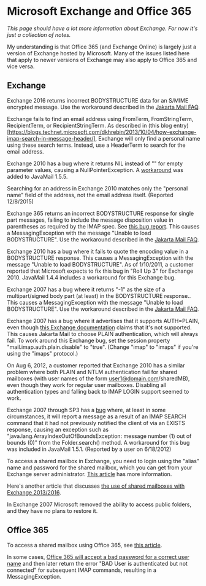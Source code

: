 Microsoft Exchange and Office 365
=================================

*This page should have a lot more information about Exchange. For now
it's just a collection of notes.*

My understanding is that Office 365 (and Exchange Online) is largely
just a version of Exchange hosted by Microsoft. Many of the issues
listed here that apply to newer versions of Exchange may also apply to
Office 365 and vice versa.

Exchange
--------

Exchange 2016 returns incorrect BODYSTRUCTURE data for an S/MIME
encrypted message. Use the workaround described in the
[Jakarta Mail FAQ](FAQ.html#imapserverbug).

Exchange fails to find an email address using FromTerm, FromStringTerm,
RecipientTerm, or RecipientStringTerm. As described in
(this blog entry)[https://blogs.technet.microsoft.com/dkhrebin/2013/10/04/how-exchange-imap-search-in-message-header/],
Exchange will only find a personal name using these search terms.
Instead, use a HeaderTerm to search for the email address.

Exchange 2010 has a bug where it returns NIL instead of "" for empty
parameter values, causing a NullPointerException. A
[workaround](https://github.com/eclipse-ee4j/javamail/issues/203)
was added to JavaMail 1.5.5.

Searching for an address in Exchange 2010 matches only the "personal
name" field of the address, not the email address itself.  (Reported
12/8/2015)

Exchange 365 returns an incorrect BODYSTRUCTURE response for single
part messages, failing to include the message disposition value in
parentheses as required by the IMAP spec. See
[this bug report](https://github.com/eclipse-ee4j/javamail/issues/31).
This causes a MessagingException with the message "Unable to load
BODYSTRUCTURE". Use the workaround described in the
[Jakarta Mail FAQ](FAQ.html#imapserverbug).

Exchange 2010 has a bug where it fails to quote the encoding value in a
BODYSTRUCTURE response. This causes a MessagingException with the
message "Unable to load BODYSTRUCTURE". As of 1/10/2011, a customer
reported that Microsoft expects to fix this bug in "Roll Up 3" for
Exchange 2010. JavaMail 1.4.4 includes a workaround for this Exchange
bug.

Exchange 2007 has a bug where it returns "-1" as the size of a
multipart/signed body part (at least) in the BODYSTRUCTURE response..
This causes a MessagingException with the message "Unable to load
BODYSTRUCTURE". Use the workaround described in the
[Jakarta Mail FAQ](FAQ.html#imapserverbug).

Exchange 2007 has a bug where it advertises that it supports
AUTH=PLAIN, even though
[this Exchange documentation](http://technet.microsoft.com/en-us/library/cc540463.aspx)
claims that it's not supported. This causes Jakarta Mail to choose PLAIN
authentication, which will always fail. To work around this Exchange
bug, set the session property "mail.imap.auth.plain.disable" to "true".
(Change "imap" to "imaps" if you're using the "imaps" protocol.)

On Aug 6, 2012, a customer reported that Exchange 2010 has a similar
problem where both PLAIN and NTLM authentication fail for shared
mailboxes (with user names of the form user1@domain.com/sharedMB), even
though they work for regular user mailboxes. Disabling all
authentication types and falling back to IMAP LOGIN support seemed to
work.

Exchange 2007 through SP3 has a
[bug](https://github.com/eclipse-ee4j/javamail/issues/86)
where, at least in some circumstances, it will report a message as a
result of an IMAP SEARCH command that it had not previously notified
the client of via an EXISTS response, causing an exception such as
"java.lang.ArrayIndexOutOfBoundsException: message number (1) out of
bounds (0)" from the Folder.search() method. A workaround for this bug
was included in JavaMail 1.5.1. (Reported by a user on 6/18/2012)

To access a shared mailbox in Exchange, you need to login using the
"alias" name and password for the shared mailbox, which you can get
from your Exchange server administrator.
[This article](http://social.technet.microsoft.com/Forums/bg-BG/exchangesvrgeneral/thread/8c8b4605-efae-49eb-a118-54aa418de6c2)
has more information.

Here's another article that discusses
[the use of shared mailboxes with Exchange 2013/2016](https://ingogegenwarth.wordpress.com/2016/04/11/exchange-20132016-imapews-and-service-accounts/).

In Exchange 2007 Microsoft removed the ability to access public
folders, and they have no plans to restore it.

Office 365
----------

To access a shared mailbox using Office 365, see
[this article](https://social.technet.microsoft.com/Forums/msonline/en-US/6369118f-7dee-4728-ac1c-a0c706b3d290/office-365-exchange-online-how-to-access-a-shared-mailbox-using-thunderbird-or-other-imap-client?forum=onlineservicesexchange).

In some cases,
[Office 365 will accept a bad password for a correct user name](http://unix.stackexchange.com/questions/164823/user-is-authenticated-but-not-connected-after-changing-my-exchange-password)
and then later return the error "BAD User is authenticated but not
connected" for subsequent IMAP commands, resulting in a
MessagingException.

